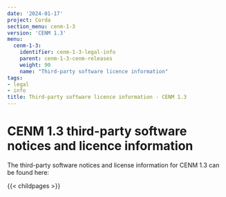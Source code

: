 ```yaml
---
date: '2024-01-17'
project: Corda
section_menu: cenm-1-3
version: 'CENM 1.3'
menu:
  cenm-1-3:
    identifier: cenm-1-3-legal-info
    parent: cenm-1-3-cenm-releases
    weight: 90
    name: "Third-party software licence information"
tags:
- legal
- info
title: Third-party software licence information - CENM 1.3
---
```


# CENM 1.3 third-party software notices and licence information

The third-party software notices and license information for CENM 1.3 can be found here:

{{< childpages >}}